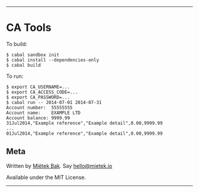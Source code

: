 --------------------------------------------------------------------------------

CA Tools
========

To build:

    $ cabal sandbox init
    $ cabal install --dependencies-only
    $ cabal build

To run:

    $ export CA_USERNAME=...
    $ export CA_ACCESS_CODE=...
    $ export CA_PASSWORD=...
    $ cabal run -- 2014-07-01 2014-07-31
    Account number:  55555555
    Account name:    EXAMPLE LTD
    Account balance: 9999.99
    31Jul2014,"Example reference","Example detail",0.00,9999.99
    ...
    01Jul2014,"Example reference","Example detail",0.00,9999.99


Meta
----

Written by [Miëtek Bak](http://mietek.io).  Say hello@mietek.io

Available under the MIT License.

--------------------------------------------------------------------------------

